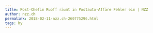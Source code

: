 ```yaml
---
title: Post-Chefin Ruoff räumt in Postauto-Affäre Fehler ein | NZZ
author: nzz.ch
permalink: 2018-02-11-nzz.ch-260775296.html
tags: hy
---
```


